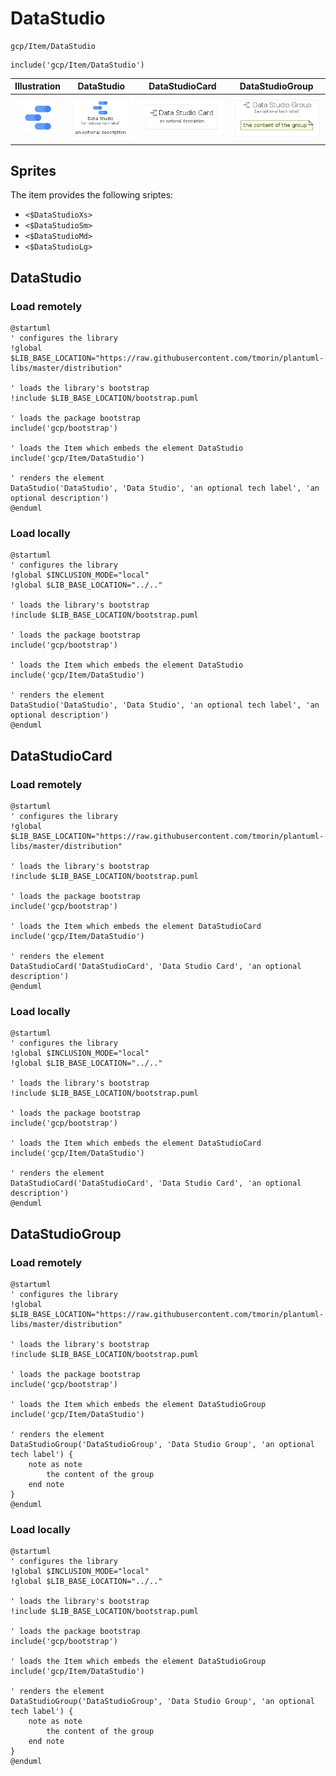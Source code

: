 # DataStudio


```text
gcp/Item/DataStudio
```

```text
include('gcp/Item/DataStudio')
```



| Illustration | DataStudio | DataStudioCard | DataStudioGroup |
| :---: | :---: | :---: | :---: |
| ![illustration for Illustration](../../gcp/Item/DataStudio.png) | ![illustration for DataStudio](../../gcp/Item/DataStudio.Local.png) | ![illustration for DataStudioCard](../../gcp/Item/DataStudioCard.Local.png) | ![illustration for DataStudioGroup](../../gcp/Item/DataStudioGroup.Local.png) |



## Sprites
The item provides the following sriptes:

- `<$DataStudioXs>`
- `<$DataStudioSm>`
- `<$DataStudioMd>`
- `<$DataStudioLg>`





## DataStudio

### Load remotely
```plantuml
@startuml
' configures the library
!global $LIB_BASE_LOCATION="https://raw.githubusercontent.com/tmorin/plantuml-libs/master/distribution"

' loads the library's bootstrap
!include $LIB_BASE_LOCATION/bootstrap.puml

' loads the package bootstrap
include('gcp/bootstrap')

' loads the Item which embeds the element DataStudio
include('gcp/Item/DataStudio')

' renders the element
DataStudio('DataStudio', 'Data Studio', 'an optional tech label', 'an optional description')
@enduml
```

### Load locally
```plantuml
@startuml
' configures the library
!global $INCLUSION_MODE="local"
!global $LIB_BASE_LOCATION="../.."

' loads the library's bootstrap
!include $LIB_BASE_LOCATION/bootstrap.puml

' loads the package bootstrap
include('gcp/bootstrap')

' loads the Item which embeds the element DataStudio
include('gcp/Item/DataStudio')

' renders the element
DataStudio('DataStudio', 'Data Studio', 'an optional tech label', 'an optional description')
@enduml
```

## DataStudioCard

### Load remotely
```plantuml
@startuml
' configures the library
!global $LIB_BASE_LOCATION="https://raw.githubusercontent.com/tmorin/plantuml-libs/master/distribution"

' loads the library's bootstrap
!include $LIB_BASE_LOCATION/bootstrap.puml

' loads the package bootstrap
include('gcp/bootstrap')

' loads the Item which embeds the element DataStudioCard
include('gcp/Item/DataStudio')

' renders the element
DataStudioCard('DataStudioCard', 'Data Studio Card', 'an optional description')
@enduml
```

### Load locally
```plantuml
@startuml
' configures the library
!global $INCLUSION_MODE="local"
!global $LIB_BASE_LOCATION="../.."

' loads the library's bootstrap
!include $LIB_BASE_LOCATION/bootstrap.puml

' loads the package bootstrap
include('gcp/bootstrap')

' loads the Item which embeds the element DataStudioCard
include('gcp/Item/DataStudio')

' renders the element
DataStudioCard('DataStudioCard', 'Data Studio Card', 'an optional description')
@enduml
```

## DataStudioGroup

### Load remotely
```plantuml
@startuml
' configures the library
!global $LIB_BASE_LOCATION="https://raw.githubusercontent.com/tmorin/plantuml-libs/master/distribution"

' loads the library's bootstrap
!include $LIB_BASE_LOCATION/bootstrap.puml

' loads the package bootstrap
include('gcp/bootstrap')

' loads the Item which embeds the element DataStudioGroup
include('gcp/Item/DataStudio')

' renders the element
DataStudioGroup('DataStudioGroup', 'Data Studio Group', 'an optional tech label') {
    note as note
        the content of the group
    end note
}
@enduml
```

### Load locally
```plantuml
@startuml
' configures the library
!global $INCLUSION_MODE="local"
!global $LIB_BASE_LOCATION="../.."

' loads the library's bootstrap
!include $LIB_BASE_LOCATION/bootstrap.puml

' loads the package bootstrap
include('gcp/bootstrap')

' loads the Item which embeds the element DataStudioGroup
include('gcp/Item/DataStudio')

' renders the element
DataStudioGroup('DataStudioGroup', 'Data Studio Group', 'an optional tech label') {
    note as note
        the content of the group
    end note
}
@enduml
```

